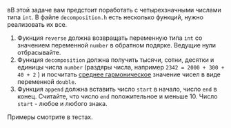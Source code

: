 вВ этой задаче вам предстоит поработать с четырехзначными числами типа `int`. В файле `decomposition.h` есть несколько функций, нужно реализовать их все.

1. Фукнция `reverse` должна возвращать переменную типа `int` со значением переменной `number` в обратном подярке. Ведущие нули отбрасывайте.
2. Функция `decomposition` должна получить тысячи, сотни, десятки и единицы числа `number` (раздяры числа, например `2342 = 2000 + 300 + 40 + 2` ) и посчитать [среднее гармоническое](https://ru.wikipedia.org/wiki/%D0%A1%D1%80%D0%B5%D0%B4%D0%BD%D0%B5%D0%B5_%D0%B3%D0%B0%D1%80%D0%BC%D0%BE%D0%BD%D0%B8%D1%87%D0%B5%D1%81%D0%BA%D0%BE%D0%B5) значение чисел в виде переменной `double`.
3. Функция `append` должна вставить число `start` в начало, число `end` в конец. Считайте, что число `end` положительное и меньше 10. Число `start` - любое и любого знака.
    
Примеры смотрите в тестах. 